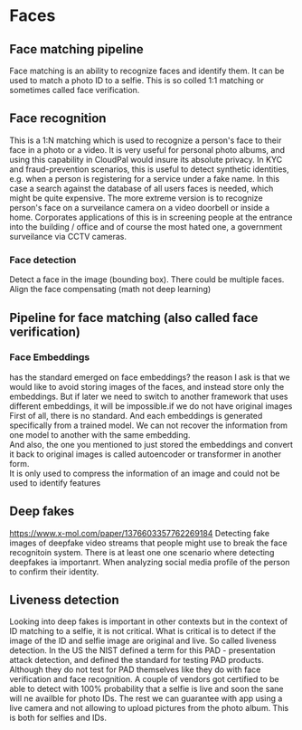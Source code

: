 # Faces 
## Face matching pipeline 
Face matching is an ability to recognize faces and identify them.
It can be used to match a photo ID to a selfie. 
This is so colled 1:1 matching or sometimes called face verification. 

## Face recognition 
This is a 1:N matching which is used to recognize a person's face to their face in a photo or a video. 
It is very useful for personal photo albums, and using this capability in CloudPal would insure its absolute privacy.
In KYC and fraud-prevention scenarios, this is useful to detect synthetic identities, e.g. when a person is registering for a service under a fake name. 
In this case a search against the database of all users faces is needed, which might be quite expensive.
The more extreme version is to recognize person's face on a surveilance camera on a video doorbell or inside a home. 
Corporates applications of this is in screening people at the entrance into the building / office 
and of course the most hated one, a government surveilance via CCTV cameras.

### Face detection
Detect a face in the image (bounding box). There could be multiple faces. 
Align the face compensating (math not deep learning) 

## Pipeline for face matching (also called face verification)

### Face Embeddings 
has the standard emerged on face embeddings? the reason I ask is that we would like to avoid storing images of the faces, and instead store only the embeddings. But if later we need to switch to another framework that uses different embeddings, it will be impossible.if we do not have original images
First of all, there is no standard. And each embeddings is generated specifically from a trained model. 
We can not recover the information from one model to another with the same embedding.  
And also, the one you mentioned to just stored the embeddings and convert it back to original images is called autoencoder or transformer in another form.  
It is only used to compress the information of an image and could not be used to identify features

## Deep fakes 
https://www.x-mol.com/paper/1376603357762269184
Detecting fake images of deepfake video streams that people might use to break the face recognitoin system. 
There is at least one one scenario where detecting deepfakes ia importanrt. 
When analyzing social media profile of the person to confirm their identity.

## Liveness detection
Looking into deep fakes is important in other contexts but in the context of ID matching to a selfie, it is not critical.
What is critical is to detect if the image of the ID and selfie image are original and live. So called liveness detection.
In the US the NIST defined a term for this PAD - presentation attack detection, 
and defined the standard for testing PAD products. 
Although they do not test for PAD themselves like they do with face verification and face recognition.
A couple of vendors got certified to be able to detect with 100% probability that a selfie is live and 
soon the sane will ne availble for photo IDs.
The rest we can guarantee with app using a live camera and not allowing to upload pictures from the photo album.
This is both for selfies and IDs.

